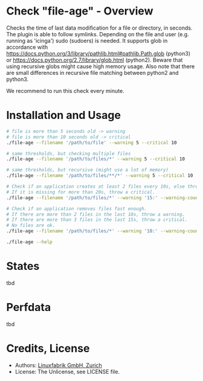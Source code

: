 # Check "file-age" - Overview

Checks the time of last data modification for a file or directory, in seconds. The plugin is able to follow symlinks. Depending on the file and user (e.g. running as 'icinga') sudo (sudoers) is needed.
It supports glob in accordance with https://docs.python.org/3/library/pathlib.html#pathlib.Path.glob (python3) or https://docs.python.org/2.7/library/glob.html (python2).
Beware that using recursive globs might cause high memory usage.
Also note that there are small differences in recursive file matching between python2 and python3.

We recommend to run this check every minute.


# Installation and Usage

```bash
# file is more than 5 seconds old -> warning
# file is more than 10 seconds old -> critical
./file-age --filename '/path/to/file' --warning 5 --critical 10

# same thresholds, but checking multiple files
./file-age --filename '/path/to/files/*' --warning 5 --critical 10

# same thresholds, but recursive (might use a lot of memory)
./file-age --filename '/path/to/files/**/*' --warning 5 --critical 10

# Check if an application creates at least 2 files every 10s, else throw a warning.
# If it is missing for more than 20s, throw a critical.
./file-age --filename '/path/to/files/*' --warning '15:' --warning-count '3:' --critical '20:' --critical-count '2:'

# Check if an application removes files fast enough.
# If there are more than 2 files in the last 10s, throw a warning.
# If there are more than 3 files in the last 15s, throw a critical.
# No files are ok.
./file-age --filename '/path/to/files/*' --warning '10:' --warning-count 2 --critical '15:' --critical-count 3

./file-age --help
```


# States

tbd


# Perfdata

tbd


# Credits, License

* Authors: [Linuxfabrik GmbH, Zurich](https://www.linuxfabrik.ch)
* License: The Unlicense, see LICENSE file.
